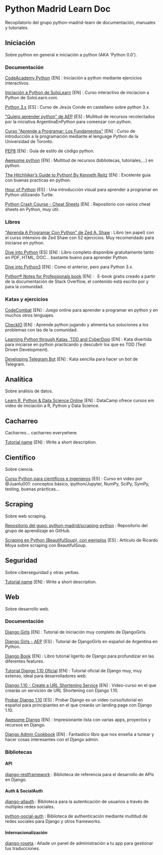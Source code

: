 # Python Madrid Learn Doc

Recopilatorio del grupo python-madrid-learn de documentación, manuales y tutoriales.


## Iniciación

Sobre python en general e iniciación a python (AKA 'Python 0.0').

### Documentación

[CodeAcademy Python](https://www.codecademy.com/learn/python) [EN]
:   Iniciación a python mediante ejercicios interactivos.

[Iniciación a Python de SoloLearn](https://www.sololearn.com/Play/Python) [EN]
:   Curso interactivo de iniciacion a Python de SoloLearn.com.

[Python 3.x](https://www.youtube.com/playlist?list=PLEtcGQaT56cj70Vl_C1qfUinyMELunL-N) [ES]
:   Curso de Jesús Conde en castellano sobre python 3.x.

["Quiero aprender python" de AEP](https://argentinaenpython.com/quiero-aprender-python/) [ES]
:   Multitud de recursos recolectados por la iniciativa ArgentinaEnPython para comenzar con python.

[Curso "Aprende a Programar: Los Fundamentos"](https://www.coursera.org/learn/learn-to-program) [EN]
:   Curso de introducción a la programación mediante el lenguage Python de la Universidad de Toronto.

[PEP8](https://www.python.org/dev/peps/pep-0008/) [EN]
:   Guía de estilo de código python.

[Awesome python](http://awesome-python.com/) [EN]
:   Multitud de recursos (bibliotecas, tutoriales,...) en python.

[The Hitchhiker’s Guide to Python! By Kenneth Reitz](http://docs.python-guide.org/en/latest/) [EN]
:   Excelente guia con buenas practicas en python.

[Hour of Python](https://hourofpython.com/una-introduccion-visual-a-python/index.html) [ES]
:   Una introducción visual para aprender a programar en Python utilizando Turtle.

[Python Crash Course - Cheat Sheets](http://ehmatthes.github.io/pcc/cheatsheets/README.html) [EN]
:   Repositorio con varios cheat sheets en Python, muy útil.

### Libros

["Aprenda A Programar Con Python" de Zed A. Shaw](https://www.amazon.es/Aprenda-Programar-Python-T%C3%ADtulos-Especiales/dp/8441536511)
:   Libro (en papel) con el curso intensivo de Zed Shaw con 52 ejercicios. Muy recomendado para iniciarse en python.

[Dive into Python](http://www.diveintopython.net/) [ES] [EN]
:   Libro completo disponible gratuitamente tanto en PDF, HTML, DOC... bastante bueno para aprender Python.

[Dive into Python3](http://www.diveintopython3.net/) [EN]
:   Como el anterior, pero para Python 3.x.

[Python® Notes for Professionals book](http://goalkicker.com/PythonBook/) [EN]
:   E-book gratis creado a partir de la documentación de Stack Overflow, el contenido está escrito por y para la comunidad.


### Katas y ejercicios

[CodeCombat](https://codecombat.com/) [EN]
:   Juego online para aprender a programar en python y en muchos otros lenguajes.

[CheckIO](https://py.checkio.org/) [EN]
:   Aprende python jugando y alimenta tus soluciones a los problemas con las de la comunidad.

[Learning Python through Katas, TDD and CyberDojo](https://technologyconversations.com/2013/12/29/learning-a-new-programming-language-through-katas-tdd-and-cyberdojo/) [EN]
:   Kata divertida para iniciarse en python practicando y descubrir los que es TDD (Test Driven Development).

[Developing Telegram Bot](https://geekytheory.com/telegram-programando-un-bot-en-python/) [EN]
:   Kata sencilla para hacer un bot de Telegram.


## Analítica

Sobre análisis de datos.

[Learn R, Python & Data Science Online](https://www.datacamp.com/) [EN]
:   DataCamp ofrece cursos em vídeo de iniciación a R, Python y Data Science.


## Cacharreo

Cacharreo... cacharreo everywhere.

[Tutorial name](url) [EN]
:   Write a short description.


## Científico

Sobre ciencia.

[Curso Python para científicos e ingenieros](https://www.youtube.com/playlist?list=PLoGFizEtm_6iheDXw2-8onKClyxgstBO1) [ES]
:   Curso en video por @Juanlu001: conceptos básico, ipython/Jupyter, NumPy, SciPy, SymPy, testing, buenas prácticas...


## Scraping

Sobre web scraping.

[Repositorio del gupo: python-madrid/scraping-python](https://github.com/python-madrid/scraping-python)
:   Repositorio del grupo de aprendizaje en GitHub.

[Scraping en Python (BeautifulSoup), con ejemplos](http://jarroba.com/scraping-python-beautifulsoup-ejemplos/) [ES]
:   Artículo de Ricardo Moya sobre scraping con BeautifulSoup.


## Seguridad

Sobre ciberseguridad y otras yerbas.

[Tutorial name](url) [EN]
:   Write a short description.


## Web

Sobre desarrollo web.

### Documentación

[Django Girls](https://tutorial.djangogirls.org/) [EN]
:   Tutorial de iniciación muy completo de DjangoGirls.

[Django Girls - AEP](https://argentinaenpython.com/django-girls/tutorial/) [ES]
:   Tutorial de DjangoGirls en español de Argentina en Python.

[Django Book](http://djangobook.com/) [EN]
:   Libro tutorial ligerito de Django para profundizar en las diferentes features.

[Tutorial Django 1.10 Oficial](https://docs.djangoproject.com/en/1.10/intro/) [EN]
:   Tutorial oficial de Django muy, muy extenso, ideal para desarrolladores web.

[Django 1.10 - Create a URL Shortening Service](https://www.youtube.com/watch?v=KdPf-pNK1s0&list=PLEsfXFp6DpzQSEMN5PXvEWuD2gEWVngCZ) [EN]
:   Video-curso en el que crearás un servición de URL Shortening con Django 1.10.

[Probar Django 1.10](https://www.youtube.com/playlist?list=PLUAh0xzkWmosSdqTjxg9yHG3Q3J4PQB5X) [ES]
:   Probar Django es un video curso/tutorial en español para principiantes en el que crearás un landing page con Django 1.10.

[Awesome Django](http://awesome-django.com) [EN]
:   Impresionante lista con varias apps, proyectos y recursos en Django.

[Django Admin Cookbook](http://books.agiliq.com/projects/django-admin-cookbook/en/latest/) [EN]
:   Fantastico libro que nos enseña a tunear y hacer cosas interesantes con el Django admin.

### Bibliotecas

#### API

[django-restframework](http://www.django-rest-framework.org/)
:   Biblioteca de referencia para el desarrollo de APIs en Django.

#### Auth & SocialAuth

[django-allauth](http://www.intenct.nl/projects/django-allauth/)
:   Biblioteca para la autenticación de usuarios a través de múltiples redes sociales.

[python-social-auth](http://psa.matiasaguirre.net/)
:   Biblioteca de authenticación mediante multitud de redes sociales para Django y otros frameworks.

#### Internacionalización

[django-roseta](https://django-rosetta.readthedocs.io/en/latest/)
:   Añade un panel de administración a tu app para gestionar tus traducciones.
